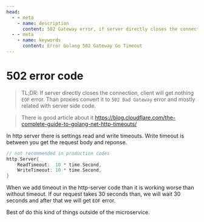 ```yaml
---
head:
  - - meta
    - name: description
      content: 502 Gateway error, if server directly closes the connection.
  - - meta
    - name: keywords
      content: Error Golang 502 Gateway Go Timeout
---
```


# 502 error code

> TL;DR: If server directly closes the connection, client will get nothing `EOF` error.
> Than proxies convert it to `502 Bad Gateway` error and mostly related with server side code.

> There is good article about it https://blog.cloudflare.com/the-complete-guide-to-golang-net-http-timeouts/

In http server there is settings read and write timeouts.
Write timeout is between you get the request body and reponse.

```go
// not recommended in production codes
http.Server{
    ReadTimeout:  10 * time.Second,
    WriteTimeout: 10 * time.Second,
}
```

When we add timeout in the http-server code than it is working worse than without timeout.
If our request takes 30 seconds than, we will wait 30 seconds and after that we will get `EOF` error.

Best of do this kind of things outside of the microservice.
